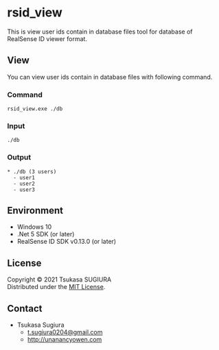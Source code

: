 rsid_view
=========

This is view user ids contain in database files tool for database of RealSense ID viewer format.  

View
----
You can view user ids contain in database files with following command.  
### Command
```
rsid_view.exe ./db
```
### Input
```
./db
```
### Output
```
* ./db (3 users)
  - user1
  - user2
  - user3
```

Environment
-----------
* Windows 10
* .Net 5 SDK (or later)
* RealSense ID SDK v0.13.0 (or later)

License
-------
Copyright &copy; 2021 Tsukasa SUGIURA  
Distributed under the [MIT License](http://www.opensource.org/licenses/mit-license.php "MIT License | Open Source Initiative").

Contact
-------
* Tsukasa Sugiura  
    * <t.sugiura0204@gmail.com>  
    * <http://unanancyowen.com>  
